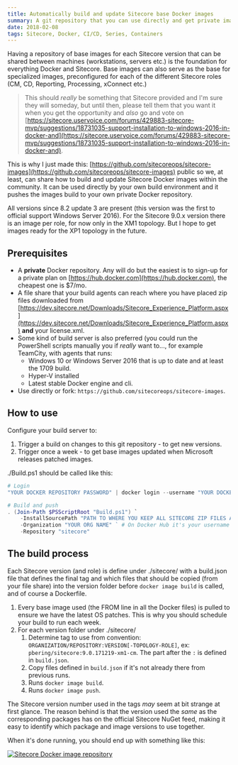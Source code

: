 ```yaml
---
title: Automatically build and update Sitecore base Docker images
summary: A git repository that you can use directly and get private images of all Sitecore versions
date: 2018-02-08
tags: Sitecore, Docker, CI/CD, Series, Containers
---
```

Having a repository of base images for each Sitecore version that can be shared between machines (workstations, servers etc.) is the foundation for everything Docker and Sitecore. Base images can also serve as the base for specialized images, preconfigured for each of the different Sitecore roles (CM, CD, Reporting, Processing, xConnect etc.)

>This should *really* be something that Sitecore provided and I'm sure they will someday, but until then, please tell them that you want it when you get the opportunity and *also* go and vote on [https://sitecore.uservoice.com/forums/429883-sitecore-mvp/suggestions/18731035-support-installation-to-windows-2016-in-docker-and](https://sitecore.uservoice.com/forums/429883-sitecore-mvp/suggestions/18731035-support-installation-to-windows-2016-in-docker-and).

This is why I just made this: [https://github.com/sitecoreops/sitecore-images](https://github.com/sitecoreops/sitecore-images) public so we, at least, can share how to build and update Sitecore Docker images within the community. It can be used directly by your own build environment and it pushes the images build to your own private Docker repository.

All versions since 8.2 update 3 are present (this version was the first to official support Windows Server 2016). For the Sitecore 9.0.x version there is an image per role, for now only in the XM1 topology. But I hope to get images ready for the XP1 topology in the future.

## Prerequisites

* A **private** Docker repository. Any will do but the easiest is to sign-up for a private plan on [https://hub.docker.com](https://hub.docker.com), the cheapest one is $7/mo.
* A file share that your build agents can reach where you have placed zip files downloaded from [https://dev.sitecore.net/Downloads/Sitecore_Experience_Platform.aspx](https://dev.sitecore.net/Downloads/Sitecore_Experience_Platform.aspx) **and** your license.xml.
* Some kind of build server is also preferred (you could run the PowerShell scripts manually you if *really* want to..., for example TeamCity, with agents that runs:
  * Windows 10 or Windows Server 2016 that is up to date and at least the 1709 build.
  * Hyper-V installed
  * Latest stable Docker engine and cli.
* Use directly or fork: `https://github.com/sitecoreops/sitecore-images`.

## How to use

Configure your build server to:

1. Trigger a build on changes to this git repository - to get new versions.
1. Trigger once a week - to get base images updated when Microsoft releases patched images.

./Build.ps1 should be called like this:

````PowerShell
# Login
"YOUR DOCKER REPOSITORY PASSWORD" | docker login --username "YOUR DOCKER REPOSITORY USERNAME" --password-stdin

# Build and push
. (Join-Path $PSScriptRoot "Build.ps1") `
    -InstallSourcePath "PATH TO WHERE YOU KEEP ALL SITECORE ZIP FILES AND LICENSE.XML" `
    -Organization "YOUR ORG NAME" ` # On Docker Hub it's your username unless you create an organization
    -Repository "sitecore"
````

## The build process

Each Sitecore version (and role) is define under ./sitecore/ with a build.json file that defines the final tag and which files that should be copied (from your file share) into the version folder before `docker image build` is called, and of course a Dockerfile.

1. Every base image used (the FROM line in all the Docker files) is pulled to ensure we have the latest OS patches. This is why you should schedule your build to run each week.
1. For each version folder under ./sitecore/
   1. Determine tag to use from convention: `ORGANIZATION/REPOSITORY:VERSION[-TOPOLOGY-ROLE]`, ex: `pbering/sitecore:9.0.171219-xm1-cm`. The part after the `:` is defined in `build.json`.
   1. Copy files defined in `build.json` if it's not already there from previous runs.
   1. Runs `docker image build`.
   1. Runs `docker image push`.

The Sitecore version number used in the tags *may* seem at bit strange at first glance. The reason behind is that the version used the *same* as the corresponding packages has on the official Sitecore NuGet feed, making it easy to identify which package and image versions to use together.

When it's done running, you should end up with something like this:

[![Sitecore Docker image repository](/content/images/docker-hub-sitecore-repository.png)](/content/images/docker-hub-sitecore-repository.png)